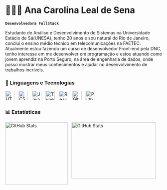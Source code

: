 # 👩🏽‍💻 Ana Carolina Leal de Sena

**`Desenvolvedora FullStack`**

Estudante de Análise e Desenvolvimento de Sistemas na Universidade Estácio de Sá(UNESA), tenho 20 anos e sou natural do Rio de Janeiro, concluí o ensino médio técnico em telecomunicações na FAETEC. Atualmente estou fazendo um curso de desenvolvedor Front-end pela DNC, tenho interesse em me desenvolver em programação e estou atuando como jovem aprendiz na Porto Seguro, na área de engenharia de dados, onde posso mostrar meus conhecimentos e ajudar no desenvolvimento de trabalhos incríveis.
### 🤖 Linguagens e Tecnologias

<img 
    align="left" 
    alt="HTML"
    title="HTML" 
    width="30px" 
    style="padding-right: 10px;" 
    src="https://cdn.jsdelivr.net/gh/devicons/devicon@latest/icons/html5/html5-original.svg" 
/>
<img 
    align="left" 
    alt="CSS" 
    title="CSS"
    width="30px" 
    style="padding-right: 10px;" 
    src="https://cdn.jsdelivr.net/gh/devicons/devicon@latest/icons/css3/css3-original.svg" 
/>
<img 
    align="left" 
    alt="JavaScript" 
    title="JavaScript"
    width="30px" 
    style="padding-right: 10px;" 
    src="https://cdn.jsdelivr.net/gh/devicons/devicon@latest/icons/javascript/javascript-original.svg" 
/>
<img 
    align="left" 
    alt="TypeScript"
    title="TypeScript" 
    width="30px" 
    style="padding-right: 10px;" 
    src="https://cdn.jsdelivr.net/gh/devicons/devicon@latest/icons/typescript/typescript-original.svg" 
/>
<img 
    align="left" 
    alt="React"
    title="React" 
    width="30px" 
    style="padding-right: 10px;" 
    src="https://cdn.jsdelivr.net/gh/devicons/devicon@latest/icons/react/react-original.svg" 
/>

<img 
    align="left" 
    alt="Git" 
    title="Git"
    width="30px" 
    style="padding-right: 10px;" 
    src="https://cdn.jsdelivr.net/gh/devicons/devicon@latest/icons/git/git-original.svg" 
/>
<img 
    align="left" 
    alt="Python" 
    title="Python"
    width="30px" 
    style="padding-right: 10px;" 
    src="https://cdn.jsdelivr.net/gh/devicons/devicon@latest/icons/python/python-original.svg" 
/>

<br/>
<br/>

### 📊 Estatísticas

<p>
  <img 
    align="left" 
    alt="GitHub Stats" 
    height="200" 
    style="padding-right: 10px;" 
    src="https://github-readme-stats.vercel.app/api?username=Analealsena&show_icons=true&theme=tokyonight&locale=pt-br" 
  />

<img 
      align="left" 
      alt="GitHub Stats" 
      height="180"
      width="270"
      src="https://github-readme-stats.vercel.app/api/top-langs/?username=Analealsena&theme=tokyonight&layout=compact&custom_title=Tecnologias&langs_count=9" 
  />

</p>
